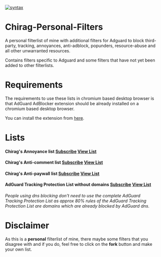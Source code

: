 [![syntax](https://img.shields.io/badge/syntax-AdGuard-%23c61300.svg)](https://kb.adguard.com/en/general/how-to-create-your-own-ad-filters)


# Chirag-Personal-Filters

A personal filterlist of mine with additional filters for Adguard to block third-party, tracking, annoyances, anti-adblock, popunders, resource-abuse and all other unwarranted resources.

Contains filters specific to Adguard and some filters that have not yet been added to other filterlists.

# Requirements
The requirements to use these lists in chromium based desktop browser is that AdGuard AdBlocker extension should be already installed on a chromium based desktop browser.

You can install the extension from [here](https://chrome.google.com/webstore/detail/adguard-adblocker/bgnkhhnnamicmpeenaelnjfhikgbkllg).

# Lists


#### Chirag's Annoyance list <a href="https://subscribe.adblockplus.org/?location=https://raw.githubusercontent.com/chirag127/adblock/main/AAll.txt">Subscribe</a> [View List](https://raw.githubusercontent.com/chirag127/adblock/main/AAll.txt)


#### Chirag's Anti-comment list <a href="https://subscribe.adblockplus.org/?location=https://raw.githubusercontent.com/chirag127/adblock/main/SP/C.txt">Subscribe</a> [View List](https://raw.githubusercontent.com/chirag127/adblock/main/SP/C.txt)


#### Chirag's Anti-paywall list <a href="https://subscribe.adblockplus.org/?location=https://raw.githubusercontent.com/chirag127/adblock/main/SP/APWL.txt">Subscribe</a> [View List](https://raw.githubusercontent.com/chirag127/adblock/main/SP/C.txt)


#### AdGuard Tracking Protection List without domains <a href="https://subscribe.adblockplus.org/?location=https://raw.githubusercontent.com/chirag127/adblock/main/Include/AdGuard/ATPWD.txt">Subscribe</a> [View List](https://raw.githubusercontent.com/chirag127/adblock/main/SP/C.txt)

###### People using dns blocking don't need to use the complete AdGuard Tracking Protection List as approx 80% rules of the AdGuard Tracking Protection List are domains which are already blocked by AdGuard dns.


# Disclaimer 

As this is a **personal** filterlist of mine, there maybe some filters that you disagree with and if you do, feel free to click on the **fork** button and make your own list.
